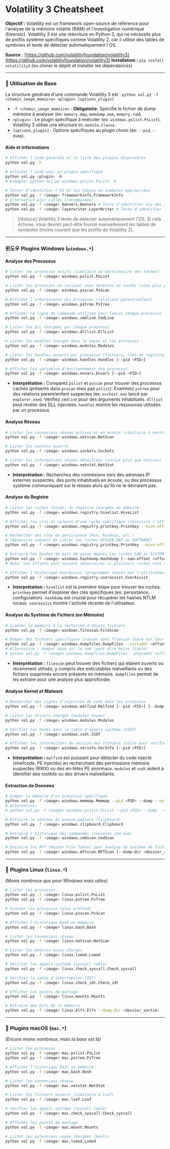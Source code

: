 # Volatility 3 Cheatsheet

**Objectif :** Volatility est un framework open-source de référence pour l'analyse de la mémoire volatile (RAM) et l'investigation numérique (forensic). Volatility 3 est une réécriture en Python 3, qui ne nécessite plus de profils système spécifiques comme Volatility 2, car il utilise des tables de symboles et tente de détecter automatiquement l'OS.

**Source :** [https://github.com/volatilityfoundation/volatility3](https://github.com/volatilityfoundation/volatility3)
**Installation :** `pip install volatility3` (ou cloner le dépôt et installer les dépendances)

---

### 🚀 **Utilisation de Base**

La structure générale d'une commande Volatility 3 est :
`python vol.py -f <chemin_image_memoire> <plugin> [options_plugin]`

* `-f <chemin_image_memoire>` : **Obligatoire.** Spécifie le fichier de dump mémoire à analyser (ex: `memory.dmp`, `memdump.mem`, `memory.raw`).
* `<plugin>` : Le plugin spécifique à exécuter (ex: `windows.pslist.PsList`). Volatility 3 utilise une structure `OS.module.Classe`.
* `[options_plugin]` : Options spécifiques au plugin choisi (ex: `--pid`, `--dump`).

#### Aide et Informations

```bash
# Afficher l'aide générale et la liste des plugins disponibles
python vol.py -h

# Afficher l'aide pour un plugin spécifique
python vol.py <plugin> -h
# Exemple: python vol.py windows.pslist.PsList -h

# Tenter d'identifier l'OS et les tables de symboles appropriées
python vol.py -f <image> frameworkinfo.FrameworkInfo
# Alternative plus ciblée (recommandée) :
python vol.py -f <image> banners.Banners # Tente d'identifier via des signatures connues
python vol.py -f <image> layerwriter.LayerWriter # Tente d'identifier la couche OS
```

> \[!Astuce]
> Volatility 3 tente de détecter automatiquement l'OS. Si cela échoue, vous devrez peut-être fournir manuellement les tables de symboles (moins courant que les profils de Volatility 2).

---

### 윈도우 **Plugins Windows (`windows.*`)**

#### Analyse des Processus

```bash
# Lister les processus actifs (similaire au Gestionnaire des tâches)
python vol.py -f <image> windows.pslist.PsList

# Lister les processus en incluant ceux terminés ou cachés (scan plus profond)
python vol.py -f <image> windows.psscan.PsScan

# Afficher l'arborescence des processus (relations parent/enfant)
python vol.py -f <image> windows.pstree.PsTree

# Afficher la ligne de commande utilisée pour lancer chaque processus
python vol.py -f <image> windows.cmdline.CmdLine

# Lister les DLL chargées par chaque processus
python vol.py -f <image> windows.dlllist.DllList

# Lister les modules chargés dans le noyau et les processus
python vol.py -f <image> windows.modules.Modules

# Lister les handles ouverts par processus (fichiers, clés de registre, etc.)
python vol.py -f <image> windows.handles.Handles [--pid <PID>]

# Afficher les variables d'environnement des processus
python vol.py -f <image> windows.envars.Envars [--pid <PID>]
```

* **Interprétation :** Comparez `pslist` et `psscan` pour trouver des processus cachés (présents dans `psscan` mais pas `pslist`). Examinez `pstree` pour des relations parent/enfant suspectes (ex: `svchost.exe` lancé par `explorer.exe`). Vérifiez `cmdline` pour des arguments inhabituels. `dlllist` peut révéler des DLL injectées. `handles` montre les ressources utilisées par un processus.

#### Analyse Réseau

```bash
# Lister les connexions réseau actives et en écoute (similaire à netstat)
python vol.py -f <image> windows.netscan.NetScan

# Lister les sockets ouverts
python vol.py -f <image> windows.sockets.Sockets

# Lister les informations réseau détaillées (inclut plus que netscan)
python vol.py -f <image> windows.netstat.NetStat
```

* **Interprétation :** Recherchez des connexions vers des adresses IP externes suspectes, des ports inhabituels en écoute, ou des processus système communiquant sur le réseau alors qu'ils ne le devraient pas.

#### Analyse du Registre

```bash
# Lister les ruches (hives) du registre chargées en mémoire
python vol.py -f <image> windows.registry.hivelist.HiveList

# Afficher les clés et valeurs d'une ruche spécifique (nécessite l'offset de la ruche obtenu via hivelist)
python vol.py -f <image> windows.registry.printkey.PrintKey --hive-offset <offset> [--key <chemin_cle>]

# Rechercher des clés de persistance (Run, RunOnce, etc.)
# (Nécessite souvent de cibler les ruches NTUSER.DAT ou SOFTWARE)
python vol.py -f <image> windows.registry.printkey.PrintKey --hive-offset <offset_ruche_user_ou_software> --key "Microsoft\\Windows\\CurrentVersion\\Run"

# Extraire les hashes de mots de passe depuis les ruches SAM et SYSTEM
python vol.py -f <image> windows.hashdump.Hashdump [--sam-offset <offset>] [--system-offset <offset>]
# Note: Les offsets sont souvent nécessaires si plusieurs ruches sont trouvées.

# Afficher l'historique UserAssist (programmes lancés par l'utilisateur via l'interface graphique)
python vol.py -f <image> windows.registry.userassist.UserAssist
```

* **Interprétation :** `hivelist` est la première étape pour trouver les ruches. `printkey` permet d'explorer des clés spécifiques (ex: persistance, configuration). `hashdump` est crucial pour récupérer les hashes NTLM locaux. `userassist` montre l'activité récente de l'utilisateur.

#### Analyse du Système de Fichiers (en Mémoire)

```bash
# Scanner la mémoire à la recherche d'objets fichiers
python vol.py -f <image> windows.filescan.FileScan

# Dumper des fichiers spécifiques trouvés avec filescan (basé sur leur offset mémoire)
python vol.py -f <image> windows.dumpfiles.DumpFiles --virtaddr <offset_fichier> --output-dir <dossier_sortie>
# Alternative : dumper basé sur le nom (peut être moins fiable)
# python vol.py -f <image> windows.dumpfiles.DumpFiles --physaddr <offset_physique> --name-regex ".*\\.exe" -D <dossier_sortie>
```

* **Interprétation :** `filescan` peut trouver des fichiers qui étaient ouverts ou récemment utilisés, y compris des exécutables malveillants ou des fichiers supprimés encore présents en mémoire. `dumpfiles` permet de les extraire pour une analyse plus approfondie.

#### Analyse Kernel et Malware

```bash
# Rechercher des signes d'injection de code dans les processus
python vol.py -f <image> windows.malfind.Malfind [--pid <PID>] [--dump-dir <dossier_sortie>]

# Lister les drivers chargés (modules noyau)
python vol.py -f <image> windows.modules.Modules

# Vérifier les hooks dans la table d'appels système (SSDT)
python vol.py -f <image> windows.ssdt.SSDT

# Afficher les informations de version des fichiers (utile pour vérifier l'authenticité)
python vol.py -f <image> windows.verinfo.VerInfo [--pid <PID>]
```

* **Interprétation :** `malfind` est puissant pour détecter du code injecté (shellcode, PE injectés) en recherchant des permissions mémoire suspectes (RWX) ou des en-têtes PE anormaux. `modules` et `ssdt` aident à identifier des rootkits ou des drivers malveillants.

#### Extraction de Données

```bash
# Dumper la mémoire d'un processus spécifique
python vol.py -f <image> windows.memmap.Memmap --pid <PID> --dump --output-dir <dossier_sortie>
# Alternative:
# python vol.py -f <image> windows.pslist.PsList --pid <PID> --dump --output-dir <dossier_sortie>

# Extraire le contenu du presse-papiers (Clipboard)
python vol.py -f <image> windows.clipboard.Clipboard

# Extraire l'historique des commandes (consoles cmd.exe)
python vol.py -f <image> windows.cmdscan.CmdScan

# Extraire les MFT (Master File Table) pour analyse de système de fichiers
python vol.py -f <image> windows.mftscan.MFTScan [--dump-dir <dossier_sortie>]
```

---

### 🐧 **Plugins Linux (`linux.*`)**

*(Moins nombreux que pour Windows mais utiles)*

```bash
# Lister les processus
python vol.py -f <image> linux.pslist.PsList
python vol.py -f <image> linux.pstree.PsTree

# Scanner les processus (plus profond)
python vol.py -f <image> linux.psscan.PsScan

# Afficher l'historique Bash en mémoire
python vol.py -f <image> linux.bash.Bash

# Lister les connexions réseau
python vol.py -f <image> linux.netscan.NetScan

# Lister les modules noyau chargés
python vol.py -f <image> linux.lsmod.Lsmod

# Vérifier les appels système (syscall table)
python vol.py -f <image> linux.check_syscall.Check_syscall

# Vérifier la table d'interruption (IDT)
python vol.py -f <image> linux.check_idt.Check_idt

# Afficher les points de montage
python vol.py -f <image> linux.mounts.Mounts

# Extraire des ELFs de la mémoire
python vol.py -f <image> linux.elfs.Elfs --dump-dir <dossier_sortie>
```

---

### 🍎 **Plugins macOS (`mac.*`)**

*(Encore moins nombreux, mais la base est là)*

```bash
# Lister les processus
python vol.py -f <image> mac.pslist.PsList
python vol.py -f <image> mac.pstree.PsTree

# Afficher l'historique Bash en mémoire
python vol.py -f <image> mac.bash.Bash

# Lister les connexions réseau
python vol.py -f <image> mac.netstat.NetStat

# Lister les fichiers ouverts (similaire à lsof)
python vol.py -f <image> mac.lsof.Lsof

# Vérifier les appels système (syscall table)
python vol.py -f <image> mac.check_syscall.Check_syscall

# Afficher les points de montage
python vol.py -f <image> mac.mount.Mounts

# Lister les extensions noyau chargées (kexts)
python vol.py -f <image> mac.lsmod.Lsmod
```

